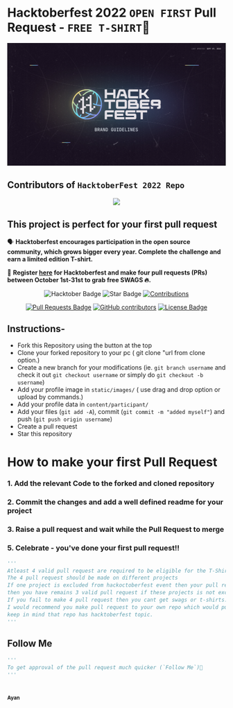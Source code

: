 # Hacktoberfest 2022 `OPEN FIRST` Pull Request - `FREE T-SHIRT`🎉
![Hacktoberfest 2022](static/logo.png)


## Contributors of `HacktoberFest 2022 Repo`

<div align="center">

<a href="https://github.com/ezzop/HacktoberFest2022/graphs/contributors">
  <img src="https://contrib.rocks/image?repo=ezzop/HacktoberFest2022" />
</a>
  
  </div>

## This project is perfect for your first pull request

🗣 **Hacktoberfest encourages participation in the open source community, which grows bigger every year. Complete the challenge and earn a limited edition T-shirt.**

📢 **Register [here](https://hacktoberfest.digitalocean.com) for Hacktoberfest and make four pull requests (PRs) between October 1st-31st to grab free SWAGS 🔥.**

<div align="center">

<img src="https://img.shields.io/badge/hacktoberfest-2022-blueviolet" alt="Hacktober Badge"/>
 <img src="https://img.shields.io/static/v1?label=%F0%9F%8C%9F&message=If%20Useful&style=style=flat&color=BC4E99" alt="Star Badge"/>
 <a href="https://github.com/ezzop" ><img src="https://img.shields.io/badge/Contributions-welcome-violet.svg?style=flat&logo=git" alt="Contributions" /></a>

<a href="https://github.com/ezzop/HacktoberFest2022/pulls"><img src="https://img.shields.io/github/issues-pr/ezzop/HacktoberFest2022" alt="Pull Requests Badge"/></a>
<a href="https://github.com/ezzop/HacktoberFest2022/graphs/contributors"><img alt="GitHub contributors" src="https://img.shields.io/github/contributors/ezzop/HacktoberFest2022?color=2b9348"></a>
<a href="https://github.com/ezzop/HacktoberFest2022/blob/master/LICENSE"><img src="https://img.shields.io/github/license/ezzop/HacktoberFest2022?color=2b9348" alt="License Badge"/></a>

</div>

## Instructions-

- Fork this Repository using the button at the top
- Clone your forked repository to your pc ( git clone "url from clone option.)
- Create a new branch for your modifications (ie. `git branch username` and check it out `git checkout username` or simply do `git checkout -b username`)
- Add your profile image in `static/images/` ( use drag and drop option or upload by commands.)
- Add your profile data in `content/participant/`
- Add your files (`git add -A`), commit (`git commit -m "added myself"`) and push (`git push origin username`)
- Create a pull request
- Star this repository

# How to make your first Pull Request

  ### 1. Add the relevant Code to the forked and cloned repository

### 2. Commit the changes and add a well defined readme for your project

### 3. Raise a pull request and wait while the Pull Request to merge

### 5. Celebrate - you've done your first pull request!!

```py
'''
Atleast 4 valid pull request are required to be eligible for the T-Shirt giveaway. 
The 4 pull request should be made on different projects
If one project is excluded from hackoctoberfest event then your pull request will not be count and 
then you have remains 3 valid pull request if these projects is not excluded.
If you fail to make 4 pull request then you cant get swags or t-shirts.
I would recommend you make pull request to your own repo which would put you on the safer side.
keep in mind that repo has hacktoberfest topic.
'''
```

## Follow Me

```py
'''
To get approval of the pull request much quicker (`Follow Me`)🚀
'''
```

<tr><td align="center"><a href="https://github.com/ayan2809"><kbd><img src="https://avatars3.githubusercontent.com/ayan2809?size=100" width="100px;" alt=""/></kbd><br /><sub><b>Ayan</b></sub></a><br /></td>

</tr>
